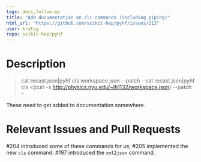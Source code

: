 ```yaml
---
tags: docs,follow-up
title: "Add documentation on cli commands (including piping)"
html_url: "https://github.com/scikit-hep/pyhf/issues/212"
user: kratsg
repo: scikit-hep/pyhf
---
```


# Description

> cat recast.json|pyhf cls workspace.json --patch -
> cat recast.json|pyhf cls <(curl -s http://physics.nyu.edu/~lh1132/workspace.json) --patch -

These need to get added to documentation somewhere. 

# Relevant Issues and Pull Requests

#204 introduced some of these commands for us; #205 implemented the new `cls` command. #197 introduced the `xml2json` command.